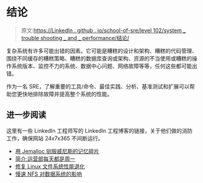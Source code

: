 # 结论

> 原文:[https://LinkedIn . github . io/school-of-sre/level 102/system _ trouble shooting _ and _ performance/结论/](https://linkedin.github.io/school-of-sre/level102/system_troubleshooting_and_performance/conclusion/)

复杂系统有许多可能出错的因素。它可能是糟糕的设计和架构、糟糕的代码管理、围绕不同缓存的糟糕策略、糟糕的数据库查询或架构、资源的不当使用或糟糕的操作系统版本、监控不力的系统、数据中心问题、网络故障等等，任何这些都可能出错。

作为一名 SRE，了解重要的工具/命令、最佳实践、分析、基准测试和扩展可以帮助您更快地排除故障并提高整个系统的性能。

## 进一步阅读

这里有一些 LinkedIn 工程师写的 LinkedIn 工程博客的链接，关于他们做的消防工作，确保网站 24x7x365 不间断运行。

*   [用 Jemalloc 驯服威尼斯的记忆碎片](https://engineering.linkedin.com/blog/2021/taming-memory-fragmentation-in-venice-with-jemalloc)
*   [简介:运营部每天都是周一](https://www.linkedin.com/pulse/introduction-every-day-monday-operations-benjamin-purgason)
*   [修复 Linux 文件系统性能退化](https://engineering.linkedin.com/blog/2020/fixing-linux-filesystem-performance-regressions)
*   [慢速 NFS 对数据系统的影响](https://engineering.linkedin.com/blog/2020/the-impact-of-slow-nfs-on-data-systems)